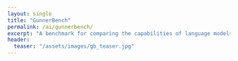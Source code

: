 ```yaml
---
layout: single
title: "GunnerBench"
permalink: /ai/gunnerbench/
excerpt: "A benchmark for comparing the capabilities of language models to assist and work in the legal domain"
header:
  teaser: "/assets/images/gb_teaser.jpg"
---
```


